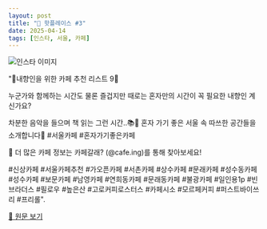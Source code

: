```yaml
---
layout: post
title: "📍 핫플레이스 #3"
date: 2025-04-14
tags: [인스타, 서울, 카페]
---
```


![인스타 이미지](https://scontent-ssn1-1.cdninstagram.com/v/t51.75761-15/476304419_18389849734107001_3809303259038147473_n.jpg?stp=c288.0.864.864a_dst-jpg_e35_s640x640_tt6&_nc_cat=110&ccb=1-7&_nc_sid=18de74&_nc_ohc=JWNlig1blu4Q7kNvwGJZNch&_nc_oc=AdmFw679ubuF8TYcx408qZO4sz6Elkq7esYwSUneKvIn-CFrQCxASUOoqxWQ0UUNFio&_nc_zt=23&_nc_ht=scontent-ssn1-1.cdninstagram.com&_nc_gid=J1iMo0F-rfmVPyvbvjBFtQ&oh=00_AfFoo7hzMEtILaYmDRvHme6leXmvV8Q7LqkqnoMqLfYvSA&oe=68019B6F)

"📍내향인을 위한 카페 추천 리스트 9📝

누군가와 함께하는 시간도 물론 즐겁지만
때로는 혼자만의 시간이 꼭 필요한 내향인 계신가요?

차분한 음악을 들으며 책 읽는 그런 시간..📚🫧
혼자 가기 좋은 서울 속 따쓰한 공간들을 소개합니다💌
#서울카페 #혼자가기좋은카페

🔔 더 많은 카페 정보는 카페갈래? (@cafe.ing)를 통해 찾아보세요!

#신상카페 #서울카페추천 #가오픈카페 #서촌카페 #상수카페 #문래카페 #성수동카페 #성수카페 #보문카페 #남영카페 #연희동카페 #문래동카페 #불광카페 #일인용1p #빈브라더스 #필로우 #높은산 #고로커피로스터스 #카페시소 #모르페커피 #퍼스트바이쓰리 #프리롤".

[🔗 원문 보기](https://www.instagram.com/p/DFoso3-vv0A/)
